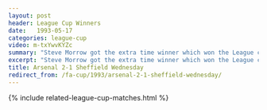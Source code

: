 ```yaml
---
layout: post
header: League Cup Winners
date:   1993-05-17
categories: league-cup
video: m-txYwvKYZc
summary: "Steve Morrow got the extra time winner which won the League cup for Arsenal after coming from behind against Sheffield Wednesday."
excerpt: "Steve Morrow got the extra time winner which won the League cup for Arsenal after coming from behind against Sheffield Wednesday."
title: Arsenal 2-1 Sheffield Wednesday
redirect_from: /fa-cup/1993/arsenal-2-1-sheffield-wednesday/
---
```


{% include related-league-cup-matches.html  %}